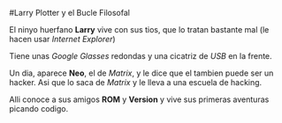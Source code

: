 #Larry Plotter y el Bucle Filosofal

El ninyo huerfano **Larry** vive con sus tios, que lo tratan bastante mal (le hacen usar *Internet Explorer*)

Tiene unas *Google Glasses* redondas y una cicatriz de *USB* en la frente.

Un dia, aparece **Neo**, el de *Matrix*, y le dice que el tambien puede ser un hacker.
Asi que lo saca de *Matrix* y le lleva a una escuela de hacking.

Alli conoce a sus amigos **ROM** y **Version** y vive sus primeras aventuras picando codigo.